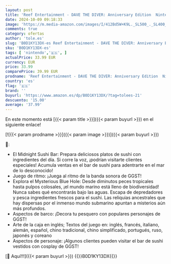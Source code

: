 ```yaml
---
layout: post
title: 'Reef Entertainment - DAVE THE DIVER: Anniversary Edition  Nintendo Switch '
date: 2024-10-09 09:18:33
image: 'https://m.media-amazon.com/images/I/412Bd5W+K9L._SL500_._SL400_.jpg'
comments: true
category: ofertas
author: 'tole.es'
slug: 'B0D1KY13DX-es Reef Entertainment - DAVE THE DIVER: Anniversary Edition...'
sku: 'B0D1KY13DX-es'
tags: [ 'nintendo','🇪🇸', ]
actualPrice: 33.99 EUR
currency: EUR
price: 33.99
comparePrice: 39.99 EUR
prodname: 'Reef Entertainment - DAVE THE DIVER: Anniversary Edition  Nintendo Switch '
country: 'es'
flag: '🇪🇸'
brand: ''
buyurl: 'https://www.amazon.es/dp/B0D1KY13DX/?tag=tolees-21'
descuento: '15.00'
average: '37.99'
---
```


En este momento está [{{< param title >}}]({{< param buyurl >}}) en el siguiente enlace!

[![{{< param prodname >}}]({{< param image >}})]({{< param buyurl >}})

🔎:

- El Midnight Sushi Bar: Prepara deliciosos platos de sushi con ingredientes del día. Si corre la voz, ¡podrían visitarte clientes especiales! Acumula ventas en el bar de sushi para adentrarte en el mar de lo desconocido!
- Juego de ritmo: ¡Juega al ritmo de la banda sonora de GGST!
- Explora el Mysterious Blue Hole: Desde diminutos peces tropicales hasta pulpos colosales, ¡el mundo marino está lleno de biodiversidad! Nunca sabes qué encontrarás bajo las aguas. Escapa de depredadores y pesca ingredientes frescos para el sushi. Las reliquias ancestrales que hay dispersas por el inmenso mundo submarino apuntan a misterios aún más profundos.
- Aspectos de barco: ¡Decora tu pesquero con populares personajes de GGST!
- Arte de la caja en inglés; Textos del juego en: inglés, francés, italiano, alemán, español, chino tradicional, chino simplificado, portugués, ruso, japonés y coreano
- Aspectos de personaje: ¡Algunos clientes pueden visitar el bar de sushi vestidos con cosplay de GGST!

[🛒 Aquí!!!]({{< param buyurl >}})
{{<world>}}B0D1KY13DX{{</world>}}
